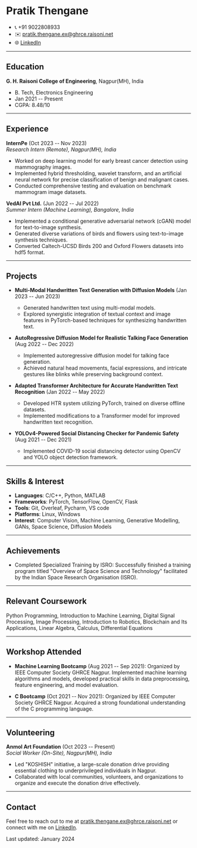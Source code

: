 # Pratik Thengane

- 📞 +91 9022808933
- ✉️ [pratik.thengane.ex@ghrce.raisoni.net](mailto:pratik.thengane.ex@ghrce.raisoni.net)
- 🌐 [LinkedIn](https://www.linkedin.com/in/pratikthengane)

---

## Education

**G. H. Raisoni College of Engineering**, Nagpur(MH), India  
* B. Tech, Electronics Engineering  
* Jan 2021 -- Present  
* CGPA: 8.48/10  

---

## Experience

**InternPe** (Oct 2023 -- Nov 2023)  
*Research Intern (Remote), Nagpur(MH), India*
- Worked on deep learning model for early breast cancer detection using mammography images.
- Implemented hybrid thresholding, wavelet transform, and an artificial neural network for precise classification of benign and malignant cases.
- Conducted comprehensive testing and evaluation on benchmark mammogram image datasets.

**VedAI Pvt Ltd.** (Jun 2022 -- Jul 2022)  
*Summer Intern (Machine Learning), Bangalore, India*
- Implemented a conditional generative adversarial network (cGAN) model for text-to-image synthesis.
- Generated diverse variations of birds and flowers using text-to-image synthesis techniques.
- Converted Caltech-UCSD Birds 200 and Oxford Flowers datasets into hdf5 format.

---

## Projects

- **Multi-Modal Handwritten Text Generation with Diffusion Models** (Jan 2023 -- Jun 2023)
  - Generated handwritten text using multi-modal models.
  - Explored synergistic integration of textual context and image features in PyTorch-based techniques for synthesizing handwritten text.

- **AutoRegressive Diffusion Model for Realistic Talking Face Generation** (Aug 2022 -- Dec 2022)
  - Implemented autoregressive diffusion model for talking face generation.
  - Achieved natural head movements, facial expressions, and intricate gestures like blinks while preserving background context.

- **Adapted Transformer Architecture for Accurate Handwritten Text Recognition** (Jan 2022 -- May 2022)
  - Developed HTR system utilizing PyTorch, trained on diverse offline datasets.
  - Implemented modifications to a Transformer model for improved handwritten text recognition.

- **YOLOv4-Powered Social Distancing Checker for Pandemic Safety** (Aug 2021 -- Dec 2021)
  - Implemented COVID-19 social distancing detector using OpenCV and YOLO object detection framework.

---

## Skills & Interest

- **Languages**: C/C++, Python, MATLAB
- **Frameworks**: PyTorch, TensorFlow, OpenCV, Flask
- **Tools**: Git, Overleaf, Pycharm, VS code
- **Platforms**: Linux, Windows
- **Interest**: Computer Vision, Machine Learning, Generative Modelling, GANs, Space Science, Diffusion Models

---

## Achievements

- Completed Specialized Training by ISRO: Successfully finished a training program titled "Overview of Space Science and Technology" facilitated by the Indian Space Research Organisation (ISRO).

---

## Relevant Coursework

Python Programming, Introduction to Machine Learning, Digital Signal Processing, Image Processing, Introduction to Robotics, Blockchain and Its Applications, Linear Algebra, Calculus, Differential Equations

---

## Workshop Attended

- **Machine Learning Bootcamp** (Aug 2021 -- Sep 2021): Organized by IEEE Computer Society GHRCE Nagpur. Implemented machine learning algorithms and models, developed practical skills in data preprocessing, feature engineering, and model evaluation.

- **C Bootcamp** (Oct 2021 -- Nov 2021): Organized by IEEE Computer Society GHRCE Nagpur. Acquired a strong foundational understanding of the C programming language.

---

## Volunteering

**Anmol Art Foundation** (Oct 2023 -- Present)  
*Social Worker (On-Site), Nagpur(MH), India*
- Led "KOSHISH" initiative, a large-scale donation drive providing essential clothing to underprivileged individuals in Nagpur.
- Collaborated with local communities, volunteers, and organizations to organize and execute the donation drive effectively.

---

## Contact

Feel free to reach out to me at [pratik.thengane.ex@ghrce.raisoni.net](mailto:pratik.thengane.ex@ghrce.raisoni.net) or connect with me on [LinkedIn](https://www.linkedin.com/in/pratikthengane).

Last updated: January 2024
